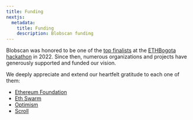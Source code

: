 ```yaml
---
title: Funding
nextjs:
  metadata:
    title: Funding
    description: Blobscan funding
---
```


Blobscan was honored to be one of the [top finalists](https://twitter.com/ETHGlobal/status/1579249265557192704) at the [ETHBogota hackathon](https://bogota.ethglobal.com/) in 2022. Since then, numerous organizations and projects have generously supported and funded our vision.

We deeply appreciate and extend our heartfelt gratitude to each one of them:

- [Ethereum Foundation](https://ethereum.foundation/)
- [Eth Swarm](https://www.ethswarm.org)
- [Optimism](https://optimism.io/)
- [Scroll](https://scroll.io)
